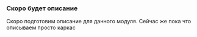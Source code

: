### Скоро будет описание
Скоро подготовим описание для данного модуля. Сейчас же пока что описываем просто каркас